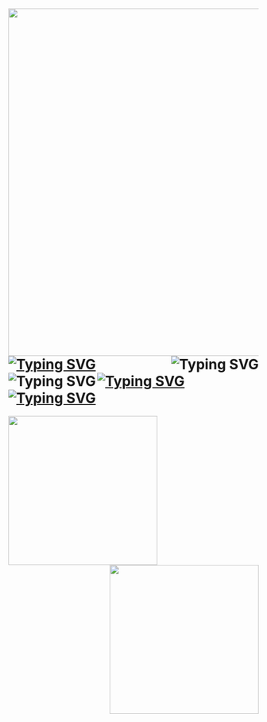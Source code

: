 <h1 align="center">
  <img src="https://media.giphy.com/media/RbDKaczqWovIugyJmW/giphy.gif" width="700" align="centre"/>
</div><br>
<div align="left"> <a <p href="https://git.io/typing-svg"><img src="https://readme-typing-svg.herokuapp.com?font=Fira+Code&pause=1000&random=false&width=435&lines=Hello+World" alt="Typing SVG"  /></a>
<a href="https://git.io/typing-svg"><img src="https://readme-typing-svg.herokuapp.com?font=Fira+Code&size=30&pause=1000&color=F79100&random=false&width=435&lines=Welcome+to+my+GitHub" alt="Typing SVG" align="right" /></a>
<a href="https://git.io/typing-svg"><img src="https://readme-typing-svg.herokuapp.com?font=Fira+Code&size=30&pause=1000&color=F75656&random=false&width=435&lines=I'm+glad+to+see+you%2C" alt="Typing SVG" align="left" /></a>
<a href="https://git.io/typing-svg"><img src="https://readme-typing-svg.herokuapp.com?font=Fira+Code&size=30&pause=1000&color=DD0CF7&random=false&width=435&lines=I'm+Alex"  alt="Typing SVG" align="right /></a>

 








<h1>  <a href="https://git.io/typing-svg"><img src="https://readme-typing-svg.herokuapp.com?font=Sixtyfour&pause=1000&random=false&width=435&lines=SkillS" alt="Typing SVG" align="centre"  /></a> </h1>
<img  src="https://media.giphy.com/media/L1R1tvI9svkIWwpVYr/giphy.gif" width="300" align="left"/>
<img src="https://media.giphy.com/media/2IudUHdI075HL02Pkk/giphy.gif" width="300" align="right"/>




